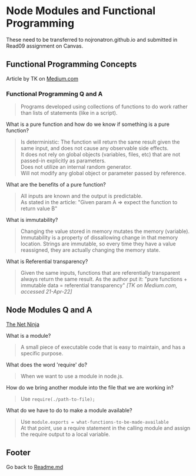 # Node Modules and Functional Programming

These need to be transferred to nojronatron.github.io and submitted in Read09 assignment on Canvas.  

## Functional Programming Concepts

Article by TK on [Medium.com](https://medium.com/the-renaissance-developer/concepts-of-functional-programming-in-javascript-6bc84220d2aa)  

### Functional Programming Q and A

> Programs developed using collections of functions to do work rather than lists of statements (like in a script).  

What is a pure function and how do we know if something is a pure function?  

> Is deterministic: The function will return the same result given the same input, and does not cause any observable side effects.  
> It does not rely on global objects (variables, files, etc) that are not passed-in explicitly as parameters.  
> Does not utilize an internal random generator.  
> Will not modify any global object or parameter passed by reference.  

What are the benefits of a pure function?  

> All inputs are known and the output is predictable.  
> As stated in the article: "Given param A => expect the function to return value B"  

What is immutability?  

> Changing the value stored in memory mutates the memory (variable). Immutability is a property of dissallowing change in that memory location.
> Strings are immutable, so every time they have a value reassigned, they are actually changing the memory state.

What is Referential transparency?  

> Given the same inputs, functions that are referentially transparent always return the same result.
> As the author put it: "pure functions + immutable data = referential transparency" *[TK on Medium.com, accessed 21-Apr-22]*  

## Node Modules Q and A

[The Net Ninja](https://www.youtube.com/watch?v=xHLd36QoS4k&ab_channel=TheNetNinja)  

What is a module?

> A small piece of executable code that is easy to maintain, and has a specific purpose.  

What does the word 'require' do?

> When we want to use a module in node.js.

How do we bring another module into the file that we are working in?

> Use `require(./path-to-file);`

What do we have to do to make a module available?  

> Use `module.exports = what-functions-to-be-made-available`  
> At that point, use a require statement in the calling module and assign the require output to a local variable.

## Footer

Go back to [Readme.md](../README.html)  
